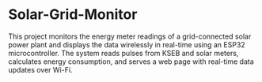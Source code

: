 # Solar-Grid-Monitor
This project monitors the energy meter readings of a grid-connected solar power plant and displays the data wirelessly in real-time using an ESP32 microcontroller. The system reads pulses from KSEB and solar meters, calculates energy consumption, and serves a web page with real-time data updates over Wi-Fi.
